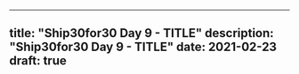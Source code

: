 
---
title: "Ship30for30 Day 9 - TITLE"
description: "Ship30for30 Day 9 - TITLE"
date: 2021-02-23
draft: true
---

